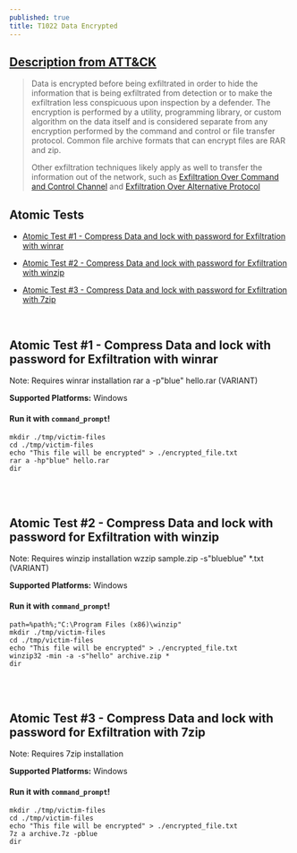 ```yaml
---
published: true
title: T1022 Data Encrypted
---
```

## [Description from ATT&CK](https://attack.mitre.org/wiki/Technique/T1022)
<blockquote>Data is encrypted before being exfiltrated in order to hide the information that is being exfiltrated from detection or to make the exfiltration less conspicuous upon inspection by a defender. The encryption is performed by a utility, programming library, or custom algorithm on the data itself and is considered separate from any encryption performed by the command and control or file transfer protocol. Common file archive formats that can encrypt files are RAR and zip.

Other exfiltration techniques likely apply as well to transfer the information out of the network, such as <a href="https://attack.mitre.org/techniques/T1041">Exfiltration Over Command and Control Channel</a> and <a href="https://attack.mitre.org/techniques/T1048">Exfiltration Over Alternative Protocol</a></blockquote>

## Atomic Tests

- [Atomic Test #1 - Compress Data and lock with password for Exfiltration with winrar](#atomic-test-1---compress-data-and-lock-with-password-for-exfiltration-with-winrar)

- [Atomic Test #2 - Compress Data and lock with password for Exfiltration with winzip](#atomic-test-2---compress-data-and-lock-with-password-for-exfiltration-with-winzip)

- [Atomic Test #3 - Compress Data and lock with password for Exfiltration with 7zip](#atomic-test-3---compress-data-and-lock-with-password-for-exfiltration-with-7zip)


<br/>

## Atomic Test #1 - Compress Data and lock with password for Exfiltration with winrar
Note: Requires winrar installation
rar a -p"blue" hello.rar (VARIANT)

**Supported Platforms:** Windows


#### Run it with `command_prompt`!

```
mkdir ./tmp/victim-files
cd ./tmp/victim-files
echo "This file will be encrypted" > ./encrypted_file.txt
rar a -hp"blue" hello.rar
dir
```

<br/>
<br/>

## Atomic Test #2 - Compress Data and lock with password for Exfiltration with winzip
Note: Requires winzip installation
wzzip sample.zip -s"blueblue" *.txt (VARIANT)

**Supported Platforms:** Windows


#### Run it with `command_prompt`!

```
path=%path%;"C:\Program Files (x86)\winzip"
mkdir ./tmp/victim-files
cd ./tmp/victim-files
echo "This file will be encrypted" > ./encrypted_file.txt
winzip32 -min -a -s"hello" archive.zip *
dir
```

<br/>
<br/>

## Atomic Test #3 - Compress Data and lock with password for Exfiltration with 7zip
Note: Requires 7zip installation

**Supported Platforms:** Windows


#### Run it with `command_prompt`!

```
mkdir ./tmp/victim-files
cd ./tmp/victim-files
echo "This file will be encrypted" > ./encrypted_file.txt
7z a archive.7z -pblue
dir
```

<br/>
